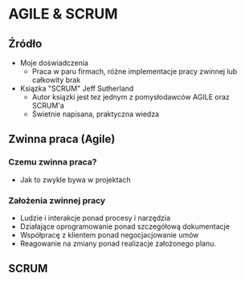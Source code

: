 # AGILE & SCRUM

## Źródło

- Moje doświadczenia
    - Praca w paru firmach, różne implementacje pracy zwinnej lub całkowity brak
- Ksiązka "SCRUM" Jeff Sutherland
    - Autor ksiązki jest tez jednym z pomysłodawców AGILE oraz SCRUM'a
    - Świetnie napisana, praktyczna wiedza

## Zwinna praca (Agile)

### Czemu zwinna praca?

- Jak to zwykle bywa w projektach

### Założenia zwinnej pracy

- Ludzie i interakcje ponad procesy i narzędzia
- Działające oprogramowanie ponad szczegółową dokumentacje
- Współpracę z klientem ponad negocjacjowanie umów
- Reagowanie na zmiany ponad realizacje założonego planu.

## SCRUM
